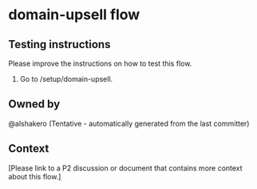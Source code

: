 # domain-upsell flow

## Testing instructions

Please improve the instructions on how to test this flow.

1. Go to /setup/domain-upsell.

## Owned by

@alshakero (Tentative - automatically generated from the last committer)

## Context

[Please link to a P2 discussion or document that contains more context about this flow.]
